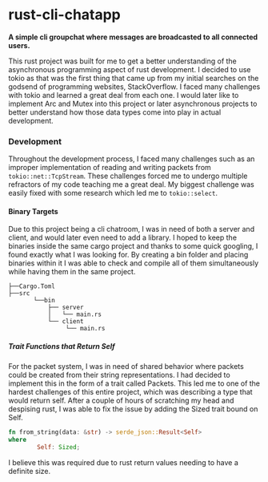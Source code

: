 # rust-cli-chatapp

**A simple cli groupchat where messages are broadcasted to all connected users.**

This rust project was built for me to get a better understanding of the asynchronous programming aspect of rust development. I decided to use tokio as that was the first thing that came up from my initial searches on the godsend of programming websites, StackOverflow. I faced many challenges with tokio and learned a great deal from each one. I would later like to implement Arc and Mutex into this project or later asynchronous projects to better understand how those data types come into play in actual development.

### Development
Throughout the development process, I faced many challenges such as an improper implementation of reading and writing packets from ```tokio::net::TcpStream```. These challenges forced me to undergo multiple refractors of my code teaching me a great deal. My biggest challenge was easily fixed with some research which led me to ```tokio::select```. 

#### Binary Targets
Due to this project being a cli chatroom, I was in need of both a server and client, and would later even need to add a library. I hoped to keep the binaries inside the same cargo project and thanks to some quick googling, I found exactly what I was looking for. By creating a bin folder and placing binaries within it I was able to check and compile all of them simultaneously while having them in the same project.
```
├──Cargo.Toml
├──src
       └──bin
           ├── server
           │   └── main.rs
           └── client
                └── main.rs
```

##### Trait Functions that Return Self
For the packet system, I was in need of shared behavior where packets could be created from their string representations. I had decided to implement this in the form of a trait called Packets. This led me to one of the hardest challenges of this entire project, which was describing a type that would return self. After a couple of hours of scratching my head and despising rust, I was able to fix the issue by adding the Sized trait bound on Self.

```rust
fn from_string(data: &str) -> serde_json::Result<Self>
where
        Self: Sized;
```
I believe this was required due to rust return values needing to have a definite size.


